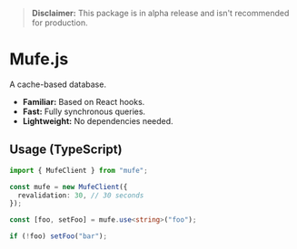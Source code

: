 > **Disclaimer:** This package is in alpha release and isn't recommended for production.

# Mufe.js

A cache-based database.

- **Familiar:** Based on React hooks.
- **Fast:** Fully synchronous queries.
- **Lightweight:** No dependencies needed.

## Usage (TypeScript)

```ts
import { MufeClient } from "mufe";

const mufe = new MufeClient({
  revalidation: 30, // 30 seconds
});

const [foo, setFoo] = mufe.use<string>("foo");

if (!foo) setFoo("bar");
```

